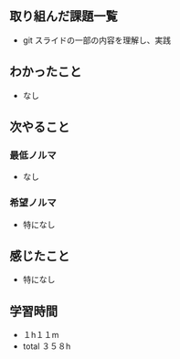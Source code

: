 ## 取り組んだ課題一覧
- git スライドの一部の内容を理解し、実践
## わかったこと
- なし
## 次やること
### 最低ノルマ
- なし
### 希望ノルマ
- 特になし
## 感じたこと
- 特になし
## 学習時間
- １h１１m
- total ３５８h
